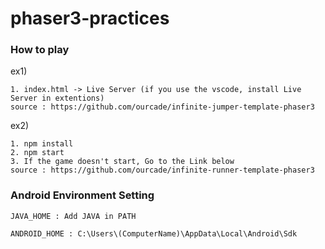 # phaser3-practices

### How to play 
ex1)
```
1. index.html -> Live Server (if you use the vscode, install Live Server in extentions)
source : https://github.com/ourcade/infinite-jumper-template-phaser3
```

ex2)
```
1. npm install
2. npm start
3. If the game doesn't start, Go to the Link below
source : https://github.com/ourcade/infinite-runner-template-phaser3
```


### Android Environment Setting
```
JAVA_HOME : Add JAVA in PATH

ANDROID_HOME : C:\Users\(ComputerName)\AppData\Local\Android\Sdk
```
